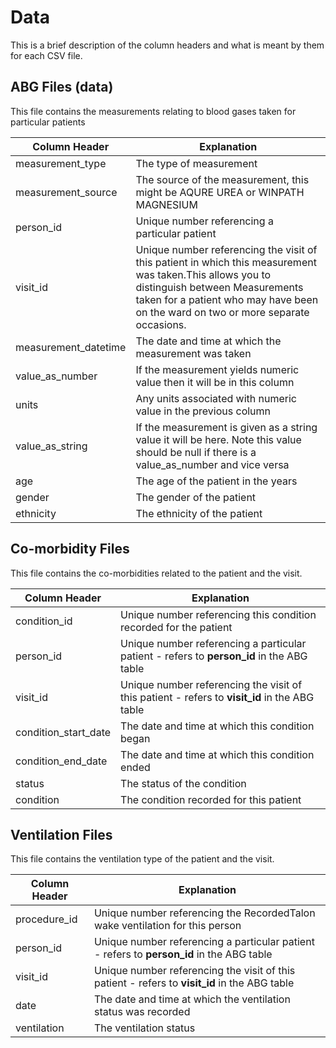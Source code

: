 # Data

This is a brief description of the column headers and what is meant by them for each CSV file.

## ABG Files (data)

This file contains the measurements relating to blood gases taken for particular patients

| Column Header | Explanation | 
| --- | --- |
| measurement_type | The type of measurement|
| measurement_source | The source of the measurement, this might be AQURE UREA or WINPATH MAGNESIUM|
| person_id | Unique number referencing a particular patient |
| visit_id | Unique number referencing the visit of this patient in which this measurement was taken.This allows you to distinguish between Measurements taken for a patient who may have been on the ward on two or more separate occasions. |
| measurement_datetime | The date and time at which the measurement was taken|
| value_as_number | If the measurement yields numeric value then it will be in this column|
| units | Any units associated with numeric value in the previous column |
| value_as_string | If the measurement is given as a string value it will be here. Note this value should be null if there is a value_as_number and vice versa |
| age | The age of the patient in the years |
| gender | The gender of the patient  |
| ethnicity | The ethnicity of the patient |


## Co-morbidity Files

This file contains the co-morbidities related to the patient and the visit.

| Column Header | Explanation | 
| --- | --- |
| condition_id | Unique number referencing this condition recorded for the patient  |
| person_id | Unique number referencing a particular patient - refers to **person_id** in the ABG table  |
| visit_id | Unique number referencing the visit of this patient - refers to **visit_id** in the ABG table |
| condition_start_date | The date and time at which this condition began  |
| condition_end_date | The date and time at which this condition ended  |
| status | The status of the condition |
| condition | The condition recorded for this patient  |


## Ventilation Files

This file contains the ventilation type of the patient and the visit.

| Column Header | Explanation | 
| --- | --- |
| procedure_id | Unique number referencing the RecordedTalon wake ventilation for this person  |
| person_id | Unique number referencing a particular patient - refers to **person_id** in the ABG table  |
| visit_id |  Unique number referencing the visit of this patient - refers to **visit_id** in the ABG table |
| date | The date and time at which the ventilation status was recorded  |
| ventilation | The ventilation status |
